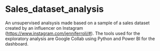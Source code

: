 # Sales_dataset_analysis
An unsupervised analsysis made based on a sample of a sales dataset created by an influencer on Instagram (https://www.instagram.com/jenniferroli/#).
The tools used for the exploratory analysis are Google Collab using Python and Power BI for the dashboard.
